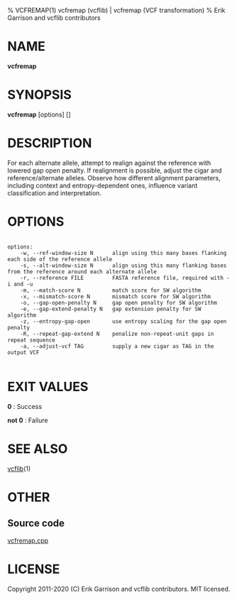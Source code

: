 % VCFREMAP(1) vcfremap (vcflib) | vcfremap (VCF transformation)
% Erik Garrison and vcflib contributors

# NAME

**vcfremap**

# SYNOPSIS

**vcfremap** [options] [<vcf file>]

# DESCRIPTION

For each alternate allele, attempt to realign against the reference with lowered gap open penalty. If realignment is possible, adjust the cigar and reference/alternate alleles. Observe how different alignment parameters, including context and entropy-dependent ones, influence variant classification and interpretation.



# OPTIONS

```

options:
    -w, --ref-window-size N      align using this many bases flanking each side of the reference allele
    -s, --alt-window-size N      align using this many flanking bases from the reference around each alternate allele
    -r, --reference FILE         FASTA reference file, required with -i and -u
    -m, --match-score N          match score for SW algorithm
    -x, --mismatch-score N       mismatch score for SW algorithm
    -o, --gap-open-penalty N     gap open penalty for SW algorithm
    -e, --gap-extend-penalty N   gap extension penalty for SW algorithm
    -z, --entropy-gap-open       use entropy scaling for the gap open penalty
    -R, --repeat-gap-extend N    penalize non-repeat-unit gaps in repeat sequence
    -a, --adjust-vcf TAG         supply a new cigar as TAG in the output VCF


```





# EXIT VALUES

**0**
: Success

**not 0**
: Failure

# SEE ALSO



[vcflib](./vcflib.md)(1)



# OTHER

## Source code

[vcfremap.cpp](https://github.com/vcflib/vcflib/blob/master/src/vcfremap.cpp)

# LICENSE

Copyright 2011-2020 (C) Erik Garrison and vcflib contributors. MIT licensed.

<!--
  Created with ./scripts/bin2md.rb scripts/bin2md-template.erb
-->
